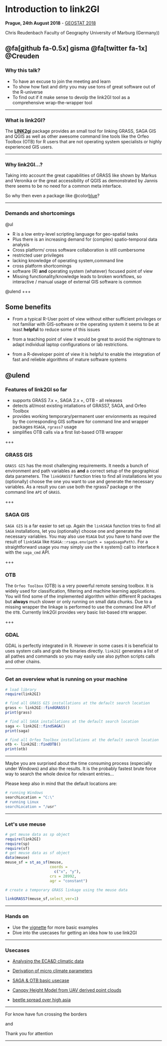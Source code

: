 # Introduction to link2GI

**Prague, 24th August 2018** - [GEOSTAT 2018](https://geostat-course.org/2018)

Chris Reudenbach 
Faculty of Geography University of Marburg (Germany))

@fa[github fa-0.5x] gisma @fa[twitter fa-1x] @Creuden
---

### Why this talk?
- To have an excuse to join the meeting and learn
- To show how fast and dirty you may use tons of great software out of the R-universe
- To find out if it make sense to devolp the link2GI tool as a comprehensive wrap-the-wrapper tool
---
### What is link2GI?

The [**LINK2gi**](https://CRAN.R-project.org/package=link2GI) package provides an small tool for linking GRASS, SAGA GIS and QGIS as well as other awesome command line tools like the Orfeo Toolbox (OTB) for R users that are not operating system specialists or highly experienced GIS users. 


---
  
### Why link2GI...?

Taking into account the great capabilities of GRASS like shown by Markus and Veronika or the great accessibility of QGIS as demonstrated by Jannis there seems to be no need for a common meta interface. 

So why then even a package like @color[blue](**link2GI**)?

---

### Demands and shortcomings
@ul
  - R is a low entry-level scripting language for geo-spatial tasks
  - Plus there is an increasing demand for (complex) spatio-temporal data analysis 
  - Cross platform/ cross software collaboration is still cumbersome
   - restricted user privileges 
  - lacking knowledge of operating system,command line
  - cross platform shortcomings
  - software (R) **and** operating system (whatever) focused point of view 
  - Missing functionality/knowledge leads to broken workflows, so interactive / manual usage of external GIS software is common
    
@ulend
+++

##  Some benefits
- From a typical R-User point of view without either sufficient privileges or not familiar with GIS-software or the operating system it seems to be at least **helpful** to reduce some of this issues

- from a teaching point of view it would be great to avoid the nightmare to adapt individual laptop configurations or lab restrictions.

- from a R-developer point of view it is helpful to enable the integration of fast and relieble algorithms of mature software systems
  
@ulend
---
### Features of link2GI so far

  - supports GRASS 7.x +, SAGA 2.x +, OTB - all releases
  - detects all/most existing intallations of GRASS7, SAGA, and Orfeo Toolbox
  - provides working temporary/permanent user envionments as required by the corresponding GIS software for command line and  wrapper packages `RSAGA`, `rgrass7` usage
  - simplifies OTB calls via a first list-based OTB wrapper 


+++
### GRASS GIS

`GRASS GIS` has the most challenging requirements. It needs a bunch of environment and path variables as **and** a correct setup of the geographical data parameters. The `linkGRASS7` function tries to find all installations let you (optionally) choose the one you want to use and generate the necessary variables. As a result you can use both the rgrass7 package  or the command line `API` of `GRASS`.

+++
### SAGA GIS

`SAGA GIS` is a far easier to set up. Again the `linkSAGA` function tries to find all `SAGA` installations, let you (optionally) choose one and generate the necessary variables. You may also use `RSAGA` but you have to hand over the result of `linkSAGA` like `RSAGA::rsaga.env(path = saga$sagaPath)`. For a straightforward usage you may simply use the  `R` system() call to  interface `R` with the `saga_cmd` API. 

+++ 
### OTB

The `Orfeo Toolbox` (OTB) is a very powerful remote sensing toolbox. It is widely used for classification, filtering and machine learning applications. You will find some of the implemented algorithm within different R packages but **always** much slower or only running on small data chunks. Due to a missing wrapper the linkage is performed to use the command line API of the `OTB`. Currently link2GI provides very basic list-based `OTB` wrapper. 

+++
### GDAL
GDAL is perfectly integrated in R. However in some cases it is beneficial to uses system calls and grab the binaries directly. `link2GI` generates a list of all pathes and commands so you may easily use also python scripts calls and other chains. 

---

### Get an overview what is running on your machine

```R
# load library
require(link2GI)

# find all GRASS GIS installations at the default search location
grass <- link2GI::findGRASS()
print(grass)

# find all SAGA installations at the default search location
saga <- link2GI::findSAGA()
print(saga)

# find all Orfeo Toolbox installations at the default search location
otb <- link2GI::findOTB()
print(otb)
```
---

Maybe you are surprised about the time consuming process (especially under Windows) and also the results. It is the probably fastest brute force way to search the whole device for relevant entries...

Please keep also in mind that the default locations are:
``` R
# running Windows
searchLocation = "C:\"
# running Linux
searchLocation = "/usr"
```
--- 

### Let's use meuse

```R
# get meuse data as sp object
require(link2GI)
require(sp)
require(sf)
# get meuse data as sf object
data(meuse) 
meuse_sf = st_as_sf(meuse, 
                    coords = 
                      c("x", "y"), 
                    crs = 28992, 
                    agr = "constant")

# create a temporary GRASS linkage using the meuse data

linkGRASS7(meuse_sf,select_ver=1)
```
---
### Hands on
- Use the [vignette](https://github.com/gisma/link2gi2018/blob/master/R/vignette/link2gigeostat.Rmd) for more basic examples
- Dive into the usecases for getting an idea how to use link2GI
---
### Usecases
- [Analysing the ECA&D climatic data](https://github.com/gisma/link2gi2018/blob/master/R/usecases/saga_otb/useCaseGRASS_Neteler2018.R)
- [Derivation of micro climate parameters](https://github.com/gisma/link2gi2018/blob/master/R/usecases/saga_otb/usecasepredict-compet.R.R)

- [SAGA & OTB basic usecase](https://github.com/gisma/link2gi2018/blob/master/R/usecases/saga_otb/usecaseSAGA_OTB.R)

- [Canopy Height Model from UAV derived point clouds](https://github.com/gisma/link2gi2018/blob/master/R/usecases/uav-pc/usecaseCHM.R)

- [beetle spread over high asia](https://github.com/gisma/link2gi2018/blob/master/R/usecases/cost-analysis/useCaseBeetle)

---

  For know have fun crossing the borders 
  
  and
  
  Thank you for attention
  
---
  
  

